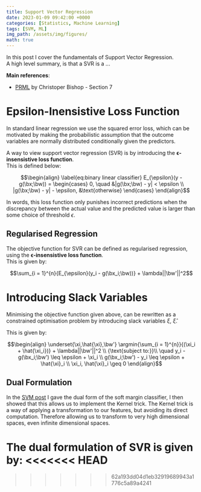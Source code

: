 ```yaml
---
title: Support Vector Regression
date: 2023-01-09 09:42:00 +0000
categories: [Statistics, Machine Learning]
tags: [SVM, ML]
img_path: /assets/img/figures/
math: true
---
```


In this post I cover the fundamentals of Support Vector Regression.  
A high level summary, is that a SVR is a ...

**Main references**:
  - [PRML](https://www.microsoft.com/en-us/research/uploads/prod/2006/01/Bishop-Pattern-Recognition-and-Machine-Learning-2006.pdf) by Christoper Bishop - Section 7


# Epsilon-Inensistive Loss Function

In standard linear regression we use the squared error loss, which can be motivated by making the probabilistic assumption that the outcome variables are normally distributed conditionally given the predictors.

A way to view support vector regression (SVR) is by introducing the $\boldsymbol{\epsilon}$**-insensistive loss function**.  
This is defined below:

$$\begin{align} \label{eq:binary linear classifier}
    E_{\epsilon}(y - g(\bx;\bw)) =
     \begin{cases}
       0, \quad &|g(\bx;\bw) - y| < \epsilon
       \\
       |g(\bx;\bw) - y| - \epsilon, &\text{otherwise}
     \end{cases}
\end{align}$$

In words, this loss function only punishes incorrect predictions when the discrepancy between the actual value and the predicted value is larger than some choice of threshold $\epsilon$.


## Regularised Regression

The objective function for SVR can be defined as regularised regression, using the $\boldsymbol{\epsilon}$**-insensistive loss function**.  
This is given by:

$$\sum_{i = 1}^{n}{E_{\epsilon}(y_i - g(\bx_i;\bw))} + \lambda||\bw'||^2$$

# Introducing Slack Variables

Minimising the objective function given above, can be rewritten as a constrained optimisation problem by introducing slack variables $\xi$, $\hat{\xi}$.

This is given by:

$$\begin{align}
\underset{\xi,\hat{\xi},\bw'} \argmin{\sum_{i = 1}^{n}}{(\xi_i + \hat{\xi_i})} + \lambda||\bw'||^2  \\
{\text{subject to:}}\\
 \quad y_i - g(\bx_i;\bw') \leq \epsilon + \xi_i \\
g(\bx_i;\bw') - y_i \leq \epsilon + \hat{\xi}_i \\
\xi_i, \hat{\xi}_i \geq 0
\end{align}$$

## Dual Formulation

In the [SVM post](https://dylandijk.github.io/posts/svm/) I gave the dual form of the soft margin classifier, I then showed that this allows us to implement the Kernel trick. The Kernel trick is a way of applying a transformation to our features, but avoiding its direct computation. Therefore allowing us to transform to very high dimensional spaces, even infinite dimensional spaces.

The dual formulation of SVR is given by:
<<<<<<< HEAD
=======

>>>>>>> 62a193dd04d1eb32919689943a1776c5a89a4241
